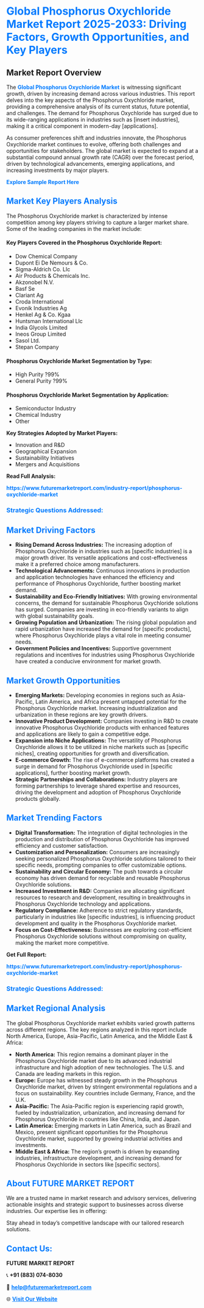 <h1 style="color: #007BFF;">Global Phosphorus Oxychloride Market Report 2025-2033: Driving Factors, Growth Opportunities, and Key Players</h1>

<section id="overview">
<h2>Market Report Overview</h2>
<p>The <a href="https://www.futuremarketreport.com/industry-report/phosphorus-oxychloride-market" style="color: #007BFF; text-decoration: none;"><strong>Global Phosphorus Oxychloride Market</strong></a> is witnessing significant growth, driven by increasing demand across various industries. This report delves into the key aspects of the Phosphorus Oxychloride market, providing a comprehensive analysis of its current status, future potential, and challenges. The demand for Phosphorus Oxychloride has surged due to its wide-ranging applications in industries such as [insert industries], making it a critical component in modern-day [applications].</p>
<p>As consumer preferences shift and industries innovate, the Phosphorus Oxychloride market continues to evolve, offering both challenges and opportunities for stakeholders. The global market is expected to expand at a substantial compound annual growth rate (CAGR) over the forecast period, driven by technological advancements, emerging applications, and increasing investments by major players.</p>
</section>

<section id="overview">
<p><a href="https://www.futuremarketreport.com/request-sample/reportId=30076" style="color: #007BFF; text-decoration: none;"><strong>Explore Sample Report Here</strong></a></p>
</section>

<section id="key-players">
<h2 style="color: #007BFF;">Market Key Players Analysis</h2>
<p>The Phosphorus Oxychloride market is characterized by intense competition among key players striving to capture a larger market share. Some of the leading companies in the market include:</p>
<h4>Key Players Covered in the Phosphorus Oxychloride Report:</h4>
<ul><li>Dow Chemical Company</li><li>Dupont Ei De Nemours &amp; Co.</li><li>Sigma-Aldrich Co. Llc</li><li>Air Products &amp; Chemicals Inc.</li><li>Akzonobel N.V.</li><li>Basf Se</li><li>Clariant Ag</li><li>Croda International</li><li>Evonik Industries Ag</li><li>Henkel Ag &amp; Co. Kgaa</li><li>Huntsman International Llc</li><li>India Glycols Limited</li><li>Ineos Group Limited</li><li>Sasol Ltd.</li><li>Stepan Company</li></ul>
<h4>Phosphorus Oxychloride Market Segmentation by Type:</h4>
<ul><li>High Purity ?99%</li><li>General Purity ?99%</li></ul>

<h4>Phosphorus Oxychloride Market Segmentation by Application:</h4>
<ul><li>Semiconductor Industry</li><li>Chemical Industry</li><li>Other</li></ul>
<p><strong>Key Strategies Adopted by Market Players:</strong></p>
<ul>
<li>Innovation and R&D</li>
<li>Geographical Expansion</li>
<li>Sustainability Initiatives</li>
<li>Mergers and Acquisitions</li>
</ul>
</section>

<section>
<p><strong>Read Full Analysis: </strong></p><a href="https://www.futuremarketreport.com/industry-report/phosphorus-oxychloride-market" style="color: #007BFF; text-decoration: none;"><strong>https://www.futuremarketreport.com/industry-report/phosphorus-oxychloride-market</strong></a>
<h3 style="color: #007BFF;">Strategic Questions Addressed:</h3>
</section>

<section id="driving-factors">
<h2 style="color: #007BFF;">Market Driving Factors</h2>
<ul>
<li><strong>Rising Demand Across Industries:</strong> The increasing adoption of Phosphorus Oxychloride in industries such as [specific industries] is a major growth driver. Its versatile applications and cost-effectiveness make it a preferred choice among manufacturers.</li>
<li><strong>Technological Advancements:</strong> Continuous innovations in production and application technologies have enhanced the efficiency and performance of Phosphorus Oxychloride, further boosting market demand.</li>
<li><strong>Sustainability and Eco-Friendly Initiatives:</strong> With growing environmental concerns, the demand for sustainable Phosphorus Oxychloride solutions has surged. Companies are investing in eco-friendly variants to align with global sustainability goals.</li>
<li><strong>Growing Population and Urbanization:</strong> The rising global population and rapid urbanization have increased the demand for [specific products], where Phosphorus Oxychloride plays a vital role in meeting consumer needs.</li>
<li><strong>Government Policies and Incentives:</strong> Supportive government regulations and incentives for industries using Phosphorus Oxychloride have created a conducive environment for market growth.</li>
</ul>
</section>

<section id="growth-opportunities">
<h2 style="color: #007BFF;">Market Growth Opportunities</h2>
<ul>
<li><strong>Emerging Markets:</strong> Developing economies in regions such as Asia-Pacific, Latin America, and Africa present untapped potential for the Phosphorus Oxychloride market. Increasing industrialization and urbanization in these regions are key growth drivers.</li>
<li><strong>Innovative Product Development:</strong> Companies investing in R&D to create innovative Phosphorus Oxychloride products with enhanced features and applications are likely to gain a competitive edge.</li>
<li><strong>Expansion into Niche Applications:</strong> The versatility of Phosphorus Oxychloride allows it to be utilized in niche markets such as [specific niches], creating opportunities for growth and diversification.</li>
<li><strong>E-commerce Growth:</strong> The rise of e-commerce platforms has created a surge in demand for Phosphorus Oxychloride used in [specific applications], further boosting market growth.</li>
<li><strong>Strategic Partnerships and Collaborations:</strong> Industry players are forming partnerships to leverage shared expertise and resources, driving the development and adoption of Phosphorus Oxychloride products globally.</li>
</ul>
</section>

<section id="trending-factors">
<h2 style="color: #007BFF;">Market Trending Factors</h2>
<ul>
<li><strong>Digital Transformation:</strong> The integration of digital technologies in the production and distribution of Phosphorus Oxychloride has improved efficiency and customer satisfaction.</li>
<li><strong>Customization and Personalization:</strong> Consumers are increasingly seeking personalized Phosphorus Oxychloride solutions tailored to their specific needs, prompting companies to offer customizable options.</li>
<li><strong>Sustainability and Circular Economy:</strong> The push towards a circular economy has driven demand for recyclable and reusable Phosphorus Oxychloride solutions.</li>
<li><strong>Increased Investment in R&D:</strong> Companies are allocating significant resources to research and development, resulting in breakthroughs in Phosphorus Oxychloride technology and applications.</li>
<li><strong>Regulatory Compliance:</strong> Adherence to strict regulatory standards, particularly in industries like [specific industries], is influencing product development and quality in the Phosphorus Oxychloride market.</li>
<li><strong>Focus on Cost-Effectiveness:</strong> Businesses are exploring cost-efficient Phosphorus Oxychloride solutions without compromising on quality, making the market more competitive.</li>
</ul>
</section>

<section>
<p><strong>Get Full Report: </strong></p><a href="https://www.futuremarketreport.com/industry-report/phosphorus-oxychloride-market" style="color: #007BFF; text-decoration: none;"><strong>https://www.futuremarketreport.com/industry-report/phosphorus-oxychloride-market</strong></a>
<h3 style="color: #007BFF;">Strategic Questions Addressed:</h3>
</section>


<section id="regional-analysis">
<h2 style="color: #007BFF;">Market Regional Analysis</h2>
<p>The global Phosphorus Oxychloride market exhibits varied growth patterns across different regions. The key regions analyzed in this report include North America, Europe, Asia-Pacific, Latin America, and the Middle East & Africa:</p>
<ul>
<li><strong>North America:</strong> This region remains a dominant player in the Phosphorus Oxychloride market due to its advanced industrial infrastructure and high adoption of new technologies. The U.S. and Canada are leading markets in this region.</li>
<li><strong>Europe:</strong> Europe has witnessed steady growth in the Phosphorus Oxychloride market, driven by stringent environmental regulations and a focus on sustainability. Key countries include Germany, France, and the U.K.</li>
<li><strong>Asia-Pacific:</strong> The Asia-Pacific region is experiencing rapid growth, fueled by industrialization, urbanization, and increasing demand for Phosphorus Oxychloride in countries like China, India, and Japan.</li>
<li><strong>Latin America:</strong> Emerging markets in Latin America, such as Brazil and Mexico, present significant opportunities for the Phosphorus Oxychloride market, supported by growing industrial activities and investments.</li>
<li><strong>Middle East & Africa:</strong> The region’s growth is driven by expanding industries, infrastructure development, and increasing demand for Phosphorus Oxychloride in sectors like [specific sectors].</li>
</ul>
</section>

<footer>
<h2 style="color: #007BFF;">About FUTURE MARKET REPORT</h2>
<p>We are a trusted name in market research and advisory services, delivering actionable insights and strategic support to businesses across diverse industries. Our expertise lies in offering:</p>

<p>Stay ahead in today’s competitive landscape with our tailored research solutions.</p>

<h2 style="color: #007BFF;">Contact Us:</h2>
<p><strong>FUTURE MARKET REPORT</strong></p>
<p>📞 <strong>+91 (883) 074-8030</strong></p>
<p>📧 <strong><a href="mailto:help@futuremarketreport.com" style="color: #007BFF;">help@futuremarketreport.com</a></strong></p>
<p>🌐 <strong><a href="https://www.futuremarketreport.com/" style="color: #007BFF;">Visit Our Website</a></strong></p>
</footer>